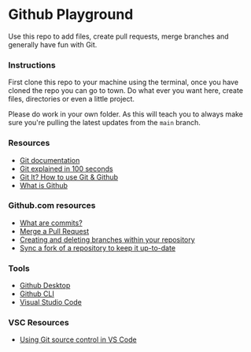 # Github Playground

Use this repo to add files, create pull requests, merge branches and generally
have fun with Git.

### Instructions

First clone this repo to your machine using the terminal, once you have cloned
the repo you can go to town. Do what ever you want here, create files,
directories or even a little project.

Please do work in your own folder. As this will teach you to always make sure
you're pulling the latest updates from the `main` branch.

### Resources

- [Git documentation](https://git-scm.com/)
- [Git explained in 100 seconds](https://youtu.be/hwP7WQkmECE)
- [Git It? How to use Git & Github](https://youtu.be/HkdAHXoRtos)
- [What is Github](https://youtu.be/pBy1zgt0XPc)

### Github.com resources

- [What are commits?](https://docs.github.com/en/pull-requests/committing-changes-to-your-project/creating-and-editing-commits/about-commits)
- [Merge a Pull Request](https://docs.github.com/en/pull-requests/collaborating-with-pull-requests/incorporating-changes-from-a-pull-request/merging-a-pull-request)
- [Creating and deleting branches within your repository](https://docs.github.com/en/pull-requests/collaborating-with-pull-requests/proposing-changes-to-your-work-with-pull-requests/creating-and-deleting-branches-within-your-repository)
- [Sync a fork of a repository to keep it up-to-date](https://docs.github.com/en/pull-requests/collaborating-with-pull-requests/working-with-forks/syncing-a-fork)

### Tools

- [Github Desktop](https://desktop.github.com/)
- [Github CLI](https://cli.github.com/)
- [Visual Studio Code](https://code.visualstudio.com/)

### VSC Resources

- [Using Git source control in VS Code](https://code.visualstudio.com/docs/sourcecontrol/overview)
